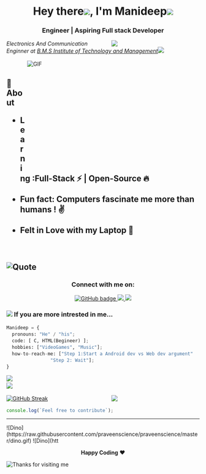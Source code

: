 <h1 align="center">Hey there<img src="https://media.giphy.com/media/hvRJCLFzcasrR4ia7z/giphy.gif" width="30px">, I'm Manideep<img src="https://media.giphy.com/media/l1JJ7hRzqWBQ7dKys7/giphy.gif" width="50"></h1>
<h3 align="center">Engineer | Aspiring Full stack Developer</h3> 

<img align='right' src="![image](https://user-images.githubusercontent.com/85476837/121806908-6c93e500-cc6f-11eb-872e-8cd93008e848.png)" width="230">
<p><em>  Electronics And Communication Enginner at <a href="https://bmsit.ac.in/">B.M.S Institute of Technology and Management</a><img src="https://media.giphy.com/media/YS1oEkcJAcq1q/giphy.gif" width="30"></em></br><br>
<img align="right" height="270px" width="450px" alt="GIF" src="https://media.giphy.com/media/VekcnHOwOI5So/giphy.gif" alt="The Cat I Want"/>
<br /> 
<h2>🤔 About <br> 

* Learning :Full-Stack :zap: | Open-Source :fire:

* Fun fact: Computers fascinate me more than humans ! :v:

* Felt in Love with my Laptop :blue_heart:

<br><br>
![Quote](https://github-readme-quotes.herokuapp.com/quote?theme=material-palenight&animation=grow_out_in&layout=default&font=default)
<h3 align="center">Connect with me on:</h3>
<p align="center">
 <a href="https://github.com/Manideep-Kunjeti">
    <img src="https://img.shields.io/badge/GitHub-100000?style=for-the-badge&logo=github&logoColor=white" alt="GitHub badge" />
  </a>
 <a href="http://twitter.com/KunjetiManideep">
    <img src="https://img.shields.io/badge/Twitter-1DA1F2?style=for-the-badge&logo=twitter&logoColor=white" />
  </a>
 <a href="https://www.linkedin.com/in/manideep-k-02a4b0208">
    <img src="https://img.shields.io/badge/LinkedIn-0077B5?style=for-the-badge&logo=linkedin&logoColor=white" />
  </a>
 </p>

### <img src="https://media.giphy.com/media/9KCPkAcRqU9j2/giphy.gif" width="50"> If you are more intrested in me...  
```Python
Manideep = {
  pronouns: "He" / "his";
  code: [ C, HTML(Begineer) ];
  hobbies: ["VideoGames", "Music"];
  how-to-reach-me: ["Step 1:Start a Android dev vs Web dev argument"
                "Step 2: Wait"];
}
```
![](https://komarev.com/ghpvc/?username=Manideep-Kunjeti)
<br>
<img src="https://github-readme-stats.vercel.app/api?username=Manideep-Kunjeti&show_icons=true&theme=gotham" />

[![GitHub Streak](https://github-readme-streak-stats.herokuapp.com?user=Manideep-Kunjeti&theme=tokyonight&stroke=DD2727)](https://git.io/streak-stats)
  <img align='right' src="https://media.giphy.com/media/6IkjQmpaRwIabJ2G3C/giphy.gif" width="230">   

```javascript
console.log(`Feel free to contribute`);
```
  <hr>
 ![Dino](https://raw.githubusercontent.com/praveenscience/praveenscience/master/dino.gif)
 ![Dino](htt
  
<!--   ![image](covers/dino_dark.gif) -->
  <br>
  <p align="center">
  <strong>Happy Coding</strong> ❤️
  </p>

<img height="120" alt="Thanks for visiting me" width="100%" src="https://raw.githubusercontent.com/BrunnerLivio/brunnerlivio/master/images/marquee.svg" />


